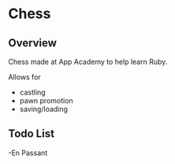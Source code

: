 Chess
=====

Overview
--------

Chess made at App Academy to help learn Ruby.

Allows for
- castling
- pawn promotion
- saving/loading

Todo List
---------

-En Passant
